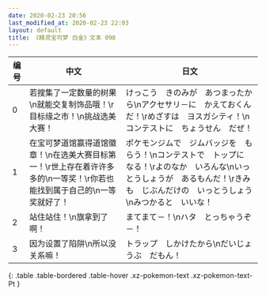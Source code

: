 ```yaml
---
date: 2020-02-23 20:56
last_modified_at: 2020-02-23 22:03
layout: default
title: 《精灵宝可梦 白金》文本 098
---
```

| 编号 | 中文 | 日文 |
| ---- | ---- | ---- |
| 0 | 若搜集了一定数量的树果\n就能交复制饰品哦！\r目标缘之市！\n挑战选美大赛！ | けっこう　きのみが　あつまったから\nアクセサリ－に　かえておくんだ！\rめざすは　ヨスガシティ！\nコンテストに　ちょうせん　だぜ！ |
| 1 | 在宝可梦道馆赢得道馆徽章！\n在选美大赛目标第一！\r世上存在着许许多多的\n一等奖！\r你若也能找到属于自己的\n一等奖就好了！ | ポケモンジムで　ジムバッジを　もらう！\nコンテストで　トップに　なる！\rよのなか　いろんな\nいっとうしょうが　あるもんだ！\rきみも　じぶんだけの　いっとうしょう\nみつかると　いいな！ |
| 2 | 站住站住！\n旗拿到了啊！ | まてまて－！\nハタ　とっちゃうぞ－！ |
| 3 | 因为设置了陷阱\n所以没关系嘛！ | トラップ　しかけたから\nだいじょうぶ　だもん！ |
{: .table .table-bordered .table-hover .xz-pokemon-text .xz-pokemon-text-Pt }